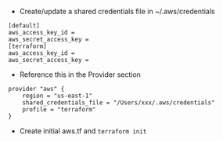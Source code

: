 - Create/update a shared credentials file in ~/.aws/credentials

```
[default]
aws_access_key_id = 
aws_secret_access_key = 
[terraform]
aws_access_key_id = 
aws_secret_access_key =
```

- Reference this in the Provider section

```
provider "aws" {
    region = "us-east-1"
    shared_credentials_file = "/Users/xxx/.aws/credentials"
    profile = "terraform"
}
```

- Create initial aws.tf and `terraform init`
